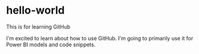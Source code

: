 # hello-world
This is for learning  GitHub

I'm excited to learn about how to use GitHub. I'm going to primarily use it for Power BI models and code snippets.
